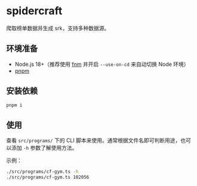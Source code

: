 # spidercraft

爬取榜单数据并生成 srk，支持多种数据源。

## 环境准备

- Node.js 18+（推荐使用 [fnm](https://github.com/Schniz/fnm) 并开启 `--use-on-cd` 来自动切换 Node 环境）
- [pnpm](https://pnpm.io/installation)


## 安装依赖

```bash
pnpm i
```

## 使用

查看 `src/programs/` 下的 CLI 脚本来使用。通常根据文件名即可判断用途，也可以添加 `-h` 参数了解使用方法。

示例：

```bash
./src/programs/cf-gym.ts -h
./src/programs/cf-gym.ts 102056
```
